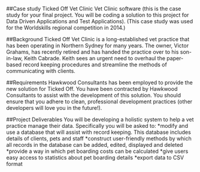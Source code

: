 ##Case study 
Ticked Off Vet Clinic Vet Clinic software (this is the case study for your final project. You will be coding a solution to this project for Data Driven Applications and Test Applications). (This case study was used for the Worldskills regional competition in 2014.) 

##Background 
Ticked Off Vet Clinic is a long-established vet practice that has been operating in Northern Sydney for many years. The owner, Victor Grahams, has recently retired and has handed the practice over to his son-in-law, Keith Cabrade. Keith sees an urgent need to overhaul the paper-based record keeping procedures and streamline the methods of communicating with clients. 

##Requirements 
Hawkwood Consultants has been employed to provide the new solution for Ticked Off. You have been contracted by Hawkwood Consultants to assist with the development of this solution. You should ensure that you adhere to clean, professional development practices (other developers will love you in the future!). 

##Project Deliverables 
You will be developing a holistic system to help a vet practice manage their data. Specifically you will be asked to: 
*modify and use a database that will assist with record keeping. This database includes details of clients, pets and staff 
*construct user-friendly methods by which all records in the database can be added, edited, displayed and deleted
*provide a way in which pet boarding costs can be calculated
*give users easy access to statistics about pet boarding details 
*export data to CSV format

